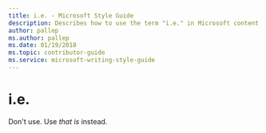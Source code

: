 ```yaml
---
title: i.e. - Microsoft Style Guide
description: Describes how to use the term "i.e." in Microsoft content. Don't use.
author: pallep
ms.author: pallep
ms.date: 01/19/2018
ms.topic: contributor-guide
ms.service: microsoft-writing-style-guide
---
```


# i.e.

Don't use. Use *that is* instead.
